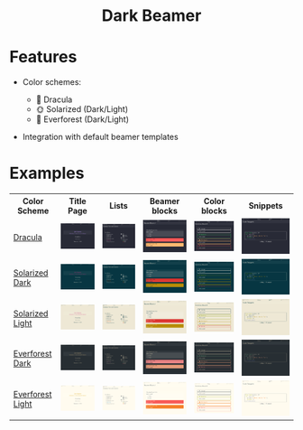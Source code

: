 <h1 align="center">
Dark Beamer
</h1>

# Features
- Color schemes:
    - 🧛 Dracula
    - 🌞 Solarized (Dark/Light)
    - 🌲 Everforest (Dark/Light)

- Integration with default beamer templates

# Examples

<table>
    <tr>
        <th >Color Scheme</th>
        <th>Title Page</th>
        <th>Lists</th>
        <th>Beamer blocks</th>
        <th>Color blocks</th>
        <th>Snippets</th>
    </tr>
    <tr>
        <td>
        <a href="https://draculatheme.com/">Dracula</a>
        </td>
        <td><img src="img/dracula-1.png"></td>
        <td><img src="img/dracula-2.png"></td>
        <td><img src="img/dracula-3.png"></td>
        <td><img src="img/dracula-4.png"></td>
        <td><img src="img/dracula-5.png"></td>
    </tr>
    <tr>
        <td>
        <a href="https://en.wikipedia.org/wiki/Solarized">Solarized Dark</a>
        </td>
        <td><img src="img/solarized-dark-1.png"></td>
        <td><img src="img/solarized-dark-2.png"></td>
        <td><img src="img/solarized-dark-3.png"></td>
        <td><img src="img/solarized-dark-4.png"></td>
        <td><img src="img/solarized-dark-5.png"></td>
    </tr>
    <tr>
        <td>
        <a href="https://en.wikipedia.org/wiki/Solarized">Solarized Light</a>
        </td>
        <td><img src="img/solarized-light-1.png"></td>
        <td><img src="img/solarized-light-2.png"></td>
        <td><img src="img/solarized-light-3.png"></td>
        <td><img src="img/solarized-light-4.png"></td>
        <td><img src="img/solarized-light-5.png"></td>
    </tr>
    <tr>
        <td>
        <a href="https://github.com/sainnhe/everforest">Everforest Dark</a>
        </td>
        <td><img src="img/ever-dark-1.png"></td>
        <td><img src="img/ever-dark-2.png"></td>
        <td><img src="img/ever-dark-3.png"></td>
        <td><img src="img/ever-dark-4.png"></td>
        <td><img src="img/ever-dark-5.png"></td>
    </tr>
    <tr>
        <td>
        <a href="https://github.com/sainnhe/everforest">Everforest Light</a>
        </td>
        <td><img src="img/ever-light-1.png"></td>
        <td><img src="img/ever-light-2.png"></td>
        <td><img src="img/ever-light-3.png"></td>
        <td><img src="img/ever-light-4.png"></td>
        <td><img src="img/ever-light-5.png"></td>
    </tr>
</table>
